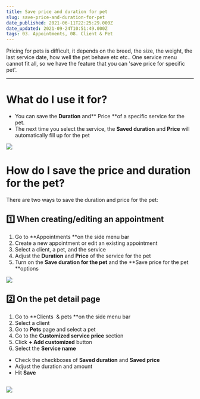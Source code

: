 ```yaml
---
title: Save price and duration for pet
slug: save-price-and-duration-for-pet
date_published: 2021-06-11T22:25:29.000Z
date_updated: 2021-09-24T10:51:49.000Z
tags: 03. Appointments, 08. Client & Pet
---
```


Pricing for pets is difficult, it depends on the breed, the size, the weight, the last service date, how well the pet behave etc etc.. One service menu cannot fit all, so we have the feature that you can 'save price for specific pet'.  

---

# What do I use it for?

- You can save the **Duration** and** Price **of a specific service for the pet.
- The next time you select the service, the **Saved duration** and **Price** will automatically fill up for the pet

![](__GHOST_URL__/content/images/2021/06/Save_duration_and_price.gif)
# How do I save the price and duration for the pet?

There are two ways to save the duration and price for the pet:

## 1️⃣ When creating/editing an appointment

1. Go to **Appointments **on the side menu bar
2. Create a new appointment or edit an existing appointment 
3. Select a client, a pet, and the service
4. Adjust the **Duration** and **Price** of the service for the pet
5. Turn on the **Save duration for the pet** and the **Save price for the pet **options

![](__GHOST_URL__/content/images/2021/06/Save_duration_when_create.gif)
## 2️⃣ On the pet detail page

1. Go to **Clients  & pets **on the side menu bar 
2. Select a client
3. Go to **Pets** page and select a pet
4. Go to the **Customized service price** section
5. Click **+ Add customized** button
6. Select the **Service name**

- Check the checkboxes of **Saved duration** and **Saved price**
- Adjust the duration and amount
- Hit **Save**

![](__GHOST_URL__/content/images/2021/06/Customize_time_and_duration.gif)
---
